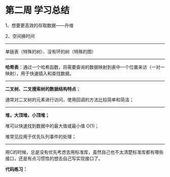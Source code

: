 # 第二周 学习总结

1、想要更高效的存取数据——升维

2、空间换时间

------

单链表（特殊的树）、没有环的树（特殊的图）

------

**哈希表**：通过一个哈希函数，将需要查询的数据映射到表中一个位置来访（一对一映射），用于快速插入和查找数据。

------

**二叉树、二叉搜索树的数据结构特点**；

通常对二叉树的元素进行访问，使用回调的方法比较简单和简洁；

------

**堆，大顶堆，小顶堆；**

堆可以快速找到数据中的最大值或最小值 O(1)；

堆常见应用于优先队列事件的处理；

------

用C的时候，总是没有优先考虑去用标准库，虽然自己也不太清楚标准库都有哪些接口，还是有点习惯性的想去自己写实现接口了。



**代码练习：**

[283-moveZeroes]: https://github.com/cqut-BT/algorithm020/blob/main/Week2/PracticeCode/283-moveZeroes.c

